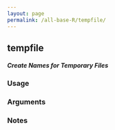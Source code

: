 ```yaml
---
layout: page
permalink: /all-base-R/tempfile/
---
```


## __tempfile__

#### _Create Names for Temporary Files_

### Usage

### Arguments

### Notes
